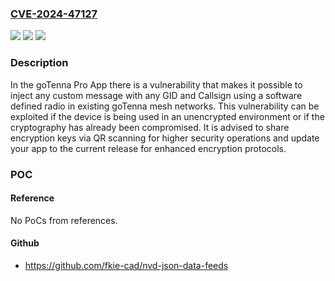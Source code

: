 ### [CVE-2024-47127](https://cve.mitre.org/cgi-bin/cvename.cgi?name=CVE-2024-47127)
![](https://img.shields.io/static/v1?label=Product&message=Pro&color=blue)
![](https://img.shields.io/static/v1?label=Version&message=0%3C%3D%201.61%20&color=brighgreen)
![](https://img.shields.io/static/v1?label=Vulnerability&message=CWE-1390%20Weak%20Authentication&color=brighgreen)

### Description

In the goTenna Pro App there is a vulnerability that makes it possible to inject any custom message with any GID and Callsign using a software defined radio in existing goTenna mesh networks. This vulnerability can be exploited if the device is being used in an unencrypted environment or if the cryptography has already been compromised. It is advised to share encryption keys via QR scanning for higher security operations and update your app to the current release for enhanced encryption protocols.

### POC

#### Reference
No PoCs from references.

#### Github
- https://github.com/fkie-cad/nvd-json-data-feeds


